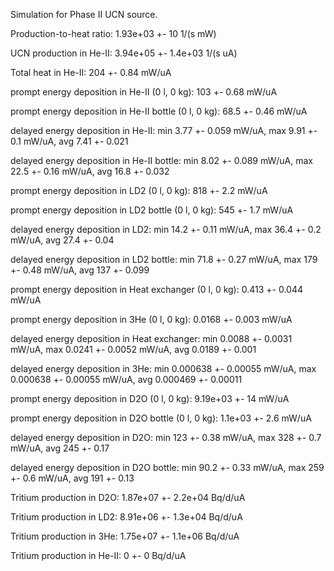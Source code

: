 Simulation for Phase II UCN source.

Production-to-heat ratio:
1.93e+03 +- 10 1/(s mW)

UCN production in He-II:
3.94e+05 +- 1.4e+03 1/(s uA)

Total heat in He-II:
204 +- 0.84 mW/uA

prompt energy deposition in He-II (0 l, 0 kg):
103 +- 0.68 mW/uA

prompt energy deposition in He-II bottle (0 l, 0 kg):
68.5 +- 0.46 mW/uA

delayed energy deposition in He-II:
min 3.77 +- 0.059 mW/uA, max 9.91 +- 0.1 mW/uA, avg 7.41 +- 0.021

delayed energy deposition in He-II bottle:
min 8.02 +- 0.089 mW/uA, max 22.5 +- 0.16 mW/uA, avg 16.8 +- 0.032

prompt energy deposition in LD2 (0 l, 0 kg):
818 +- 2.2 mW/uA

prompt energy deposition in LD2 bottle (0 l, 0 kg):
545 +- 1.7 mW/uA

delayed energy deposition in LD2:
min 14.2 +- 0.11 mW/uA, max 36.4 +- 0.2 mW/uA, avg 27.4 +- 0.04

delayed energy deposition in LD2 bottle:
min 71.8 +- 0.27 mW/uA, max 179 +- 0.48 mW/uA, avg 137 +- 0.099

prompt energy deposition in Heat exchanger (0 l, 0 kg):
0.413 +- 0.044 mW/uA

prompt energy deposition in 3He (0 l, 0 kg):
0.0168 +- 0.003 mW/uA

delayed energy deposition in Heat exchanger:
min 0.0088 +- 0.0031 mW/uA, max 0.0241 +- 0.0052 mW/uA, avg 0.0189 +- 0.001

delayed energy deposition in 3He:
min 0.000638 +- 0.00055 mW/uA, max 0.000638 +- 0.00055 mW/uA, avg 0.000469 +- 0.00011

prompt energy deposition in D2O (0 l, 0 kg):
9.19e+03 +- 14 mW/uA

prompt energy deposition in D2O bottle (0 l, 0 kg):
1.1e+03 +- 2.6 mW/uA

delayed energy deposition in D2O:
min 123 +- 0.38 mW/uA, max 328 +- 0.7 mW/uA, avg 245 +- 0.17

delayed energy deposition in D2O bottle:
min 90.2 +- 0.33 mW/uA, max 259 +- 0.6 mW/uA, avg 191 +- 0.13

Tritium production in D2O:
1.87e+07 +- 2.2e+04 Bq/d/uA

Tritium production in LD2:
8.91e+06 +- 1.3e+04 Bq/d/uA

Tritium production in 3He:
1.75e+07 +- 1.1e+06 Bq/d/uA

Tritium production in He-II:
0 +- 0 Bq/d/uA

